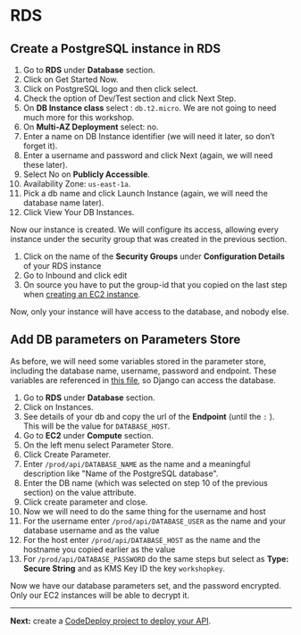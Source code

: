 # RDS

## Create a PostgreSQL instance in RDS
1. Go to **RDS** under **Database** section.
2. Click on Get Started Now.
3. Click on PostgreSQL logo and then click select.
4. Check the option of Dev/Test section and click Next Step.
5. On **DB Instance class** select : `db.t2.micro`. We are not going to need much more for this workshop.
6. On **Multi-AZ Deployment** select: no.
7. Enter a name on DB Instance identifier (we will need it later, so don’t forget it).
8. Enter a username and password and click Next (again, we will need these later).
9. Select No on **Publicly Accessible**.
10. Availability Zone: `us-east-1a`.
11. Pick a db name and click Launch Instance (again, we will need the database name later).
12. Click View Your DB Instances.

Now our instance is created. We will configure its access, allowing every instance under the security group that was created in the previous section.

1. Click on the name of the **Security Groups** under **Configuration Details** of your RDS instance
2. Go to Inbound and click edit
3. On source you have to put the group-id that you copied on the last step when [creating an EC2 instance](/workshop/s3-web-ec2-api-rds/02-EC2-instances.md).

Now, only your instance will have access to the database, and nobody else.

## Add DB parameters on Parameters Store

As before, we will need some variables stored in the parameter store, including the database name, username, password and endpoint. These variables are referenced in [this file](/backend/conduit/settings/ec2.py), so Django can access the database.

1. Go to **RDS** under **Database** section.
2. Click on Instances.
3. See details of your db and copy the url of the **Endpoint** (until the `:` ). This will be the value for `DATABASE_HOST`.
4. Go to **EC2** under **Compute** section.
5. On the left menu select Parameter Store.
6. Click Create Parameter.
7. Enter  `/prod/api/DATABASE_NAME` as the name and a meaningful description like "Name of the PostgreSQL database".
8. Enter the DB name (which was selected on step 10 of the previous section) on the value attribute.
9. Click create parameter and close.
10. Now we will need to do the same thing for the username and host
  1. For the username enter `/prod/api/DATABASE_USER` as the name and your database username and as the value
  2. For the host enter `/prod/api/DATABASE_HOST` as the name and the hostname you copied earlier as the value
11. For `/prod/api/DATABASE_PASSWORD` do the same steps but select as **Type: Secure String** and as KMS Key ID the key `workshopkey`.

Now we have our database parameters set, and the password encrypted. Only our EC2 instances will be able to decrypt it.

---

**Next:** create a [CodeDeploy project to deploy your API](/workshop/s3-web-ec2-api-rds/04-code-deploy.md).
